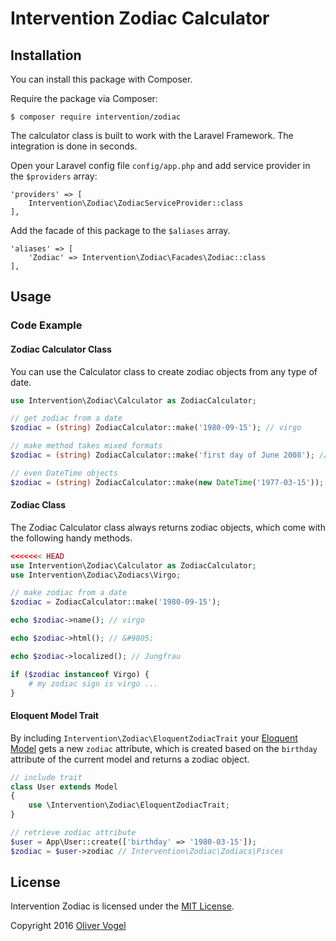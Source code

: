 # Intervention Zodiac Calculator

## Installation

You can install this package with Composer.

Require the package via Composer:

    $ composer require intervention/zodiac

The calculator class is built to work with the Laravel Framework. The integration is done in seconds.

Open your Laravel config file `config/app.php` and add service provider in the `$providers` array:
    
    'providers' => [
        Intervention\Zodiac\ZodiacServiceProvider::class
    ],

Add the facade of this package to the `$aliases` array.

    'aliases' => [
        'Zodiac' => Intervention\Zodiac\Facades\Zodiac::class
    ],

## Usage

### Code Example

#### Zodiac Calculator Class

You can use the Calculator class to create zodiac objects from any type of date.

```php
use Intervention\Zodiac\Calculator as ZodiacCalculator;

// get zodiac from a date
$zodiac = (string) ZodiacCalculator::make('1980-09-15'); // virgo

// make method takes mixed formats
$zodiac = (string) ZodiacCalculator::make('first day of June 2008'); // gemini

// even DateTime objects
$zodiac = (string) ZodiacCalculator::make(new DateTime('1977-03-15')); // pesces
```

#### Zodiac Class

The Zodiac Calculator class always returns zodiac objects, which come with the following handy methods.

```php
<<<<<<< HEAD
use Intervention\Zodiac\Calculator as ZodiacCalculator;
use Intervention\Zodiac\Zodiacs\Virgo;

// make zodiac from a date
$zodiac = ZodiacCalculator::make('1980-09-15');

echo $zodiac->name(); // virgo

echo $zodiac->html(); // &#9805;

echo $zodiac->localized(); // Jungfrau

if ($zodiac instanceof Virgo) {
    # my zodiac sign is virgo ...
}

```

#### Eloquent Model Trait

By including `Intervention\Zodiac\EloquentZodiacTrait` your [Eloquent Model](https://laravel.com/docs/eloquent) gets a new `zodiac` attribute, which is created based on the `birthday` attribute of the current model and returns a zodiac object.

```php
// include trait
class User extends Model
{
    use \Intervention\Zodiac\EloquentZodiacTrait;
}

// retrieve zodiac attribute
$user = App\User::create(['birthday' => '1980-03-15']);
$zodiac = $user->zodiac // Intervention\Zodiac\Zodiacs\Pisces
```


## License

Intervention Zodiac is licensed under the [MIT License](http://opensource.org/licenses/MIT).

Copyright 2016 [Oliver Vogel](https://olivervogel.com/)
